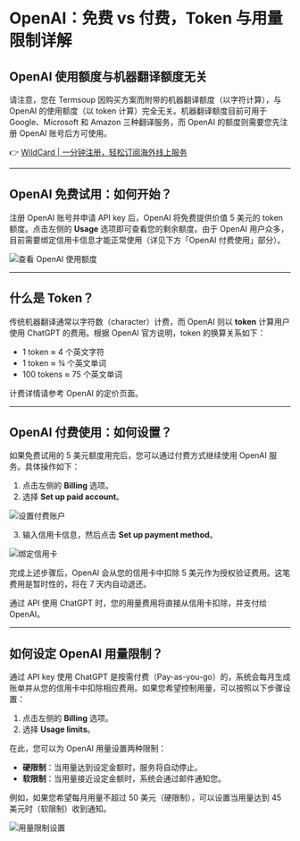 # OpenAI：免费 vs 付费，Token 与用量限制详解

## OpenAI 使用额度与机器翻译额度无关

请注意，您在 Termsoup 因购买方案而附带的机器翻译额度（以字符计算），与 OpenAI 的使用额度（以 token 计算）完全无关。机器翻译额度目前可用于 Google、Microsoft 和 Amazon 三种翻译服务，而 OpenAI 的额度则需要您先注册 OpenAI 账号后方可使用。

👉 [WildCard | 一分钟注册，轻松订阅海外线上服务](https://bbtdd.com/WildCard)

---

## OpenAI 免费试用：如何开始？

注册 OpenAI 账号并申请 API key 后，OpenAI 将免费提供价值 5 美元的 token 额度。点击左侧的 **Usage** 选项即可查看您的剩余额度。由于 OpenAI 用户众多，目前需要绑定信用卡信息才能正常使用（详见下方「OpenAI 付费使用」部分）。

![查看 OpenAI 使用额度](https://bbtdd.com/img/25077678204.webp)

---

## 什么是 Token？

传统机器翻译通常以字符数（character）计费，而 OpenAI 则以 **token** 计算用户使用 ChatGPT 的费用。根据 OpenAI 官方说明，token 的换算关系如下：

- 1 token ≈ 4 个英文字符  
- 1 token ≈ ¾ 个英文单词  
- 100 tokens ≈ 75 个英文单词  

计费详情请参考 OpenAI 的定价页面。

---

## OpenAI 付费使用：如何设置？

如果免费试用的 5 美元额度用完后，您可以通过付费方式继续使用 OpenAI 服务。具体操作如下：

1. 点击左侧的 **Billing** 选项。  
2. 选择 **Set up paid account**。  

![设置付费账户](https://bbtdd.com/img/01272623565283.webp)

3. 输入信用卡信息，然后点击 **Set up payment method**。  

![绑定信用卡](https://bbtdd.com/img/20128994688.webp)

完成上述步骤后，OpenAI 会从您的信用卡中扣除 5 美元作为授权验证费用。这笔费用是暂时性的，将在 7 天内自动退还。

通过 API 使用 ChatGPT 时，您的用量费用将直接从信用卡扣除，并支付给 OpenAI。

---

## 如何设定 OpenAI 用量限制？

通过 API key 使用 ChatGPT 是按需付费（Pay-as-you-go）的，系统会每月生成账单并从您的信用卡中扣除相应费用。如果您希望控制用量，可以按照以下步骤设置：

1. 点击左侧的 **Billing** 选项。  
2. 选择 **Usage limits**。  

在此，您可以为 OpenAI 用量设置两种限制：  

- **硬限制**：当用量达到设定金额时，服务将自动停止。  
- **软限制**：当用量接近设定金额时，系统会通过邮件通知您。  

例如，如果您希望每月用量不超过 50 美元（硬限制），可以设置当用量达到 45 美元时（软限制）收到通知。

![用量限制设置](https://bbtdd.com/img/14604951991859.webp)
